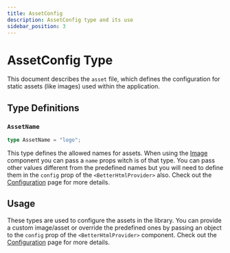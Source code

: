 ```yaml
---
title: AssetConfig
description: AssetConfig type and its use
sidebar_position: 3
---
```


# AssetConfig Type

This document describes the `asset` file, which defines the configuration for static assets (like images) used within the application.

## Type Definitions

### `AssetName`

```typescript
type AssetName = "logo";
```

This type defines the allowed names for assets. When using the [Image](../components/image) component you can pass a `name` props witch is of that type. You can pass other values different from the predefined names but you will need to define them in the `config` prop of the `<BetterHtmlProvider>` also. Check out the [Configuration](../getting-started/configuration#assets-configuration) page for more details.

## Usage

These types are used to configure the assets in the library. You can provide a custom image/asset or override the predefined ones by passing an object to the `config` prop of the `<BetterHtmlProvider>` component. Check out the [Configuration](../getting-started/configuration#assets-configuration) page for more details.
